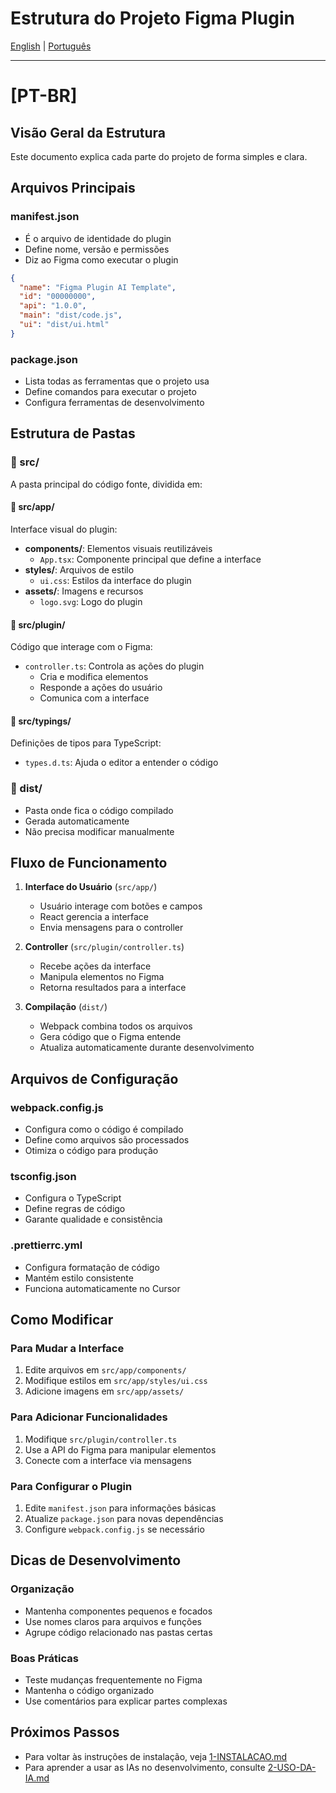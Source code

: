 # Estrutura do Projeto Figma Plugin

[English](#en-us) | [Português](#pt-br)

---

# [PT-BR]

## Visão Geral da Estrutura

Este documento explica cada parte do projeto de forma simples e clara.

## Arquivos Principais

### manifest.json
- É o arquivo de identidade do plugin
- Define nome, versão e permissões
- Diz ao Figma como executar o plugin
```json
{
  "name": "Figma Plugin AI Template",
  "id": "00000000",
  "api": "1.0.0",
  "main": "dist/code.js",
  "ui": "dist/ui.html"
}
```

### package.json
- Lista todas as ferramentas que o projeto usa
- Define comandos para executar o projeto
- Configura ferramentas de desenvolvimento

## Estrutura de Pastas

### 📁 src/
A pasta principal do código fonte, dividida em:

#### 📁 src/app/
Interface visual do plugin:
- **components/**: Elementos visuais reutilizáveis
  - `App.tsx`: Componente principal que define a interface
- **styles/**: Arquivos de estilo
  - `ui.css`: Estilos da interface do plugin
- **assets/**: Imagens e recursos
  - `logo.svg`: Logo do plugin

#### 📁 src/plugin/
Código que interage com o Figma:
- `controller.ts`: Controla as ações do plugin
  - Cria e modifica elementos
  - Responde a ações do usuário
  - Comunica com a interface

#### 📁 src/typings/
Definições de tipos para TypeScript:
- `types.d.ts`: Ajuda o editor a entender o código

### 📁 dist/
- Pasta onde fica o código compilado
- Gerada automaticamente
- Não precisa modificar manualmente

## Fluxo de Funcionamento

1. **Interface do Usuário** (`src/app/`)
   - Usuário interage com botões e campos
   - React gerencia a interface
   - Envia mensagens para o controller

2. **Controller** (`src/plugin/controller.ts`)
   - Recebe ações da interface
   - Manipula elementos no Figma
   - Retorna resultados para a interface

3. **Compilação** (`dist/`)
   - Webpack combina todos os arquivos
   - Gera código que o Figma entende
   - Atualiza automaticamente durante desenvolvimento

## Arquivos de Configuração

### webpack.config.js
- Configura como o código é compilado
- Define como arquivos são processados
- Otimiza o código para produção

### tsconfig.json
- Configura o TypeScript
- Define regras de código
- Garante qualidade e consistência

### .prettierrc.yml
- Configura formatação de código
- Mantém estilo consistente
- Funciona automaticamente no Cursor

## Como Modificar

### Para Mudar a Interface
1. Edite arquivos em `src/app/components/`
2. Modifique estilos em `src/app/styles/ui.css`
3. Adicione imagens em `src/app/assets/`

### Para Adicionar Funcionalidades
1. Modifique `src/plugin/controller.ts`
2. Use a API do Figma para manipular elementos
3. Conecte com a interface via mensagens

### Para Configurar o Plugin
1. Edite `manifest.json` para informações básicas
2. Atualize `package.json` para novas dependências
3. Configure `webpack.config.js` se necessário

## Dicas de Desenvolvimento

### Organização
- Mantenha componentes pequenos e focados
- Use nomes claros para arquivos e funções
- Agrupe código relacionado nas pastas certas

### Boas Práticas
- Teste mudanças frequentemente no Figma
- Mantenha o código organizado
- Use comentários para explicar partes complexas

## Próximos Passos
- Para voltar às instruções de instalação, veja [1-INSTALACAO.md](1-INSTALACAO.md)
- Para aprender a usar as IAs no desenvolvimento, consulte [2-USO-DA-IA.md](2-USO-DA-IA.md)